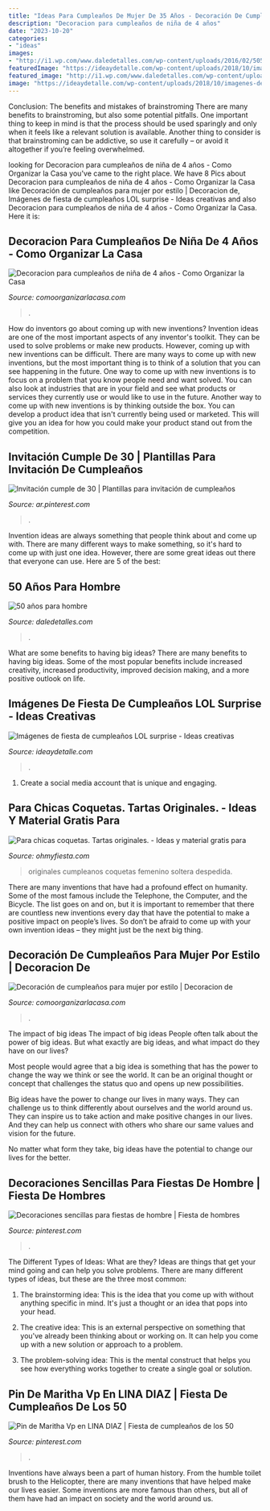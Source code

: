 ```yaml
---
title: "Ideas Para Cumpleaños De Mujer De 35 Años - Decoración De Cumpleaños Para Mujer Por Estilo"
description: "Decoracion para cumpleaños de niña de 4 años"
date: "2023-10-20"
categories:
- "ideas"
images:
- "http://i1.wp.com/www.daledetalles.com/wp-content/uploads/2016/02/505.jpg"
featuredImage: "https://ideaydetalle.com/wp-content/uploads/2018/10/imagenes-de-fiesta-de-cumpleanos-lol-surprise-5.jpg"
featured_image: "http://i1.wp.com/www.daledetalles.com/wp-content/uploads/2016/02/505.jpg"
image: "https://ideaydetalle.com/wp-content/uploads/2018/10/imagenes-de-fiesta-de-cumpleanos-lol-surprise-5.jpg"
---
```



Conclusion: The benefits and mistakes of brainstroming
There are many benefits to brainstroming, but also some potential pitfalls. One important thing to keep in mind is that the process should be used sparingly and only when it feels like a relevant solution is available. Another thing to consider is that brainstroming can be addictive, so use it carefully – or avoid it altogether if you’re feeling overwhelmed.

	

		
looking for Decoracion para cumpleaños de niña de 4 años - Como Organizar la Casa you've came to the right place. We have 8 Pics about Decoracion para cumpleaños de niña de 4 años - Como Organizar la Casa like Decoración de cumpleaños para mujer por estilo | Decoracion de, Imágenes de fiesta de cumpleaños LOL surprise - Ideas creativas and also Decoracion para cumpleaños de niña de 4 años - Como Organizar la Casa. Here it is:
		
    
## Decoracion Para Cumpleaños De Niña De 4 Años - Como Organizar La Casa

<img loading=lazy src="https://comoorganizarlacasa.com/wp-content/uploads/2015/07/decoracion-para-cumpleanos-de-nina-de-4-anos-2-300x300.jpg" onerror="this.onerror=null;this.src='https://tse2.mm.bing.net/th?id=OIP.W1-PefeAR0vIqFfN4TzqiwAAAA&amp;pid=15.1';" alt="Decoracion para cumpleaños de niña de 4 años - Como Organizar la Casa">

_Source: comoorganizarlacasa.com_

>. 

	

How do inventors go about coming up with new inventions?
Invention ideas are one of the most important aspects of any inventor's toolkit. They can be used to solve problems or make new products. However, coming up with new inventions can be difficult. There are many ways to come up with new inventions, but the most important thing is to think of a solution that you can see happening in the future.
One way to come up with new inventions is to focus on a problem that you know people need and want solved. You can also look at industries that are in your field and see what products or services they currently use or would like to use in the future. Another way to come up with new inventions is by thinking outside the box. You can develop a product idea that isn't currently being used or marketed. This will give you an idea for how you could make your product stand out from the competition.

    
## Invitación Cumple De 30 | Plantillas Para Invitación De Cumpleaños

<img loading=lazy src="https://i.pinimg.com/736x/2d/8b/d0/2d8bd0b6f3286b9c46f65543aee026d8.jpg" onerror="this.onerror=null;this.src='https://tse1.mm.bing.net/th?id=OIP.rGN8c6ELhEQEFwzJOqX2IAHaNK&amp;pid=15.1';" alt="Invitación cumple de 30 | Plantillas para invitación de cumpleaños">

_Source: ar.pinterest.com_

>. 

	

Invention ideas are always something that people think about and come up with. There are many different ways to make something, so it's hard to come up with just one idea. However, there are some great ideas out there that everyone can use. Here are 5 of the best: 

    
## 50 Años Para Hombre

<img loading=lazy src="http://i1.wp.com/www.daledetalles.com/wp-content/uploads/2016/02/505.jpg" onerror="this.onerror=null;this.src='https://tse2.mm.bing.net/th?id=OIP.Kr318mplJ3Z1Ll7DZ6ByuAHaFi&amp;pid=15.1';" alt="50 años para hombre">

_Source: daledetalles.com_

>. 

	

What are some benefits to having big ideas?
There are many benefits to having big ideas. Some of the most popular benefits include increased creativity, increased productivity, improved decision making, and a more positive outlook on life.

    
## Imágenes De Fiesta De Cumpleaños LOL Surprise - Ideas Creativas

<img loading=lazy src="https://ideaydetalle.com/wp-content/uploads/2018/10/imagenes-de-fiesta-de-cumpleanos-lol-surprise-5.jpg" onerror="this.onerror=null;this.src='https://tse2.mm.bing.net/th?id=OIP.x8_tJpXcHKNpZB3FA7fuwwHaLG&amp;pid=15.1';" alt="Imágenes de fiesta de cumpleaños LOL surprise - Ideas creativas">

_Source: ideaydetalle.com_

>. 

	

1. Create a social media account that is unique and engaging.

    
## Para Chicas Coquetas. Tartas Originales. - Ideas Y Material Gratis Para

<img loading=lazy src="http://farm7.staticflickr.com/6232/6378729067_f72f29027d.jpg" onerror="this.onerror=null;this.src='https://tse3.mm.bing.net/th?id=OIP.cg-lWYPcioWP25LGyKzacAAAAA&amp;pid=15.1';" alt="Para chicas coquetas. Tartas originales. - Ideas y material gratis para">

_Source: ohmyfiesta.com_

>originales cumpleanos coquetas femenino soltera despedida. 

	

There are many inventions that have had a profound effect on humanity. Some of the most famous include the Telephone, the Computer, and the Bicycle. The list goes on and on, but it is important to remember that there are countless new inventions every day that have the potential to make a positive impact on people’s lives. So don’t be afraid to come up with your own invention ideas – they might just be the next big thing.

    
## Decoración De Cumpleaños Para Mujer Por Estilo | Decoracion De

<img loading=lazy src="http://comoorganizarlacasa.com/wp-content/uploads/2018/05/Decoración-de-cumpleaños-para-mujer-por-estilo.jpg" onerror="this.onerror=null;this.src='https://tse2.mm.bing.net/th?id=OIP.b-v3VR4Zd2gp7tjDbk_OzwC7FN&amp;pid=15.1';" alt="Decoración de cumpleaños para mujer por estilo | Decoracion de">

_Source: comoorganizarlacasa.com_

>. 

	

The impact of big ideas
The impact of big ideas
People often talk about the power of big ideas. But what exactly are big ideas, and what impact do they have on our lives?

Most people would agree that a big idea is something that has the power to change the way we think or see the world. It can be an original thought or concept that challenges the status quo and opens up new possibilities.

Big ideas have the power to change our lives in many ways. They can challenge us to think differently about ourselves and the world around us. They can inspire us to take action and make positive changes in our lives. And they can help us connect with others who share our same values and vision for the future.

No matter what form they take, big ideas have the potential to change our lives for the better.

    
## Decoraciones Sencillas Para Fiestas De Hombre | Fiesta De Hombres

<img loading=lazy src="https://i.pinimg.com/736x/d7/2a/d8/d72ad888bf8619d48c987e3ea7b76f7a.jpg" onerror="this.onerror=null;this.src='https://tse3.mm.bing.net/th?id=OIP.5dbhj78MnTXd4lJFSm2tvQHaJ3&amp;pid=15.1';" alt="Decoraciones sencillas para fiestas de hombre | Fiesta de hombres">

_Source: pinterest.com_

>. 

	

The Different Types of Ideas: What are they?
Ideas are things that get your mind going and can help you solve problems. There are many different types of ideas, but these are the three most common:
1. The brainstorming idea: This is the idea that you come up with without anything specific in mind. It's just a thought or an idea that pops into your head.

2. The creative idea: This is an external perspective on something that you've already been thinking about or working on. It can help you come up with a new solution or approach to a problem.

3. The problem-solving idea: This is the mental construct that helps you see how everything works together to create a single goal or solution.

    
## Pin De Maritha Vp En LINA DIAZ | Fiesta De Cumpleaños De Los 50

<img loading=lazy src="https://i.pinimg.com/736x/99/78/71/997871cbbfa57678f046b2fad7e52632.jpg" onerror="this.onerror=null;this.src='https://tse4.mm.bing.net/th?id=OIP.DB5BQknWdLFVh4ruCv61GQHaHa&amp;pid=15.1';" alt="Pin de Maritha Vp en LINA DIAZ | Fiesta de cumpleaños de los 50">

_Source: pinterest.com_

>. 

	

Inventions have always been a part of human history. From the humble toilet brush to the Helicopter, there are many inventions that have helped make our lives easier. Some inventions are more famous than others, but all of them have had an impact on society and the world around us.

